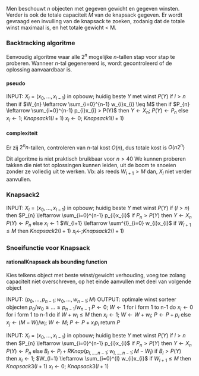 Men beschouwt $n$ objecten met gegeven gewicht en gegeven winsten. Verder is ook de totale capaciteit $M$ van de knapsack gegeven. Er wordt gevraagd een invulling van de knapsack te zoeken, zodanig dat de totale winst maximaal is, en het totale gewicht < M.

### Backtracking algoritme
Eenvoudig algoritme waar alle $2^{n}$ mogelijke $n$-tallen stap voor stap te proberen. Wanneer $n$-tal gegenereerd is, wordt gecontroleerd of de oplossing aanvaardbaar is. 
#### pseudo
INPUT: $X_{l} = (x_{0}, ..., x_{l-1})$ in opbouw; huidig beste $Y$ met winst $P(Y)$ 
if $l >n$ then
	if $W_{n} \leftarrow \sum_{i=0}^{n-1} w_{i}x_{i} \leq M$ then
		if $P_{n} \leftarrow \sum_{i=0}^{n-1} p_{i}x_{i} > P(Y)$ then
			$Y \leftarrow X_{n}$; $P(Y) \leftarrow P_{n}$ 
 else
	 $x_{l} \leftarrow 1$; $Knapsack1(l+1)$ 
	 $x_{l} \leftarrow 0$; $Knapsack1(l+1)$


#### complexiteit
Er zij $2^{n} n$-tallen, controleren van $n$-tal kost $O(n)$, dus totale kost is $O(n2^{n})$

Dit algoritme is niet praktisch bruikbaar voor $n > 40$ 
We kunnen proberen takken die niet tot oplossingen kunnen leiden, uit de boom te snoeien zonder ze volledig uit te werken. Vb: als reeds $W_{l+1} > M$ dan, $X_{l}$ niet verder aanvullen.

### Knapsack2
INPUT: $X_{l} = (x_{0}, ..., x_{l-1})$ in opbouw; huidig beste $Y$ met winst $P(Y)$ 
if $(l > n)$ then
	$P_{n} \leftarrow \sum_{i=0}^{n-1} p_{i}x_{i}$ 
	if $P_{n} > P(Y)$ then
		$Y \leftarrow X_{n}$ 
		$P(Y) \leftarrow P_{n}$ 
else
	$x_{l} \leftarrow 1$ 
	$W_{l+1} \leftarrow \sum^{l}_{i=0} w_{i}x_{i}$ 
	if $W_{l+1} \leq M$ then
		$Knapsack2(l+1)$
	$x_{l} \leftarrow$;$Knapsack2(l+1)$ 

### Snoeifunctie voor Knapsack

#### rationalKnapsack als bounding function
Kies telkens object met beste winst/gewicht verhouding, voeg toe zolang capaciteit niet overschreven, op het einde aanvullen met deel van volgende object

INPUT: $(p_{0}, ..., p_{n-1}; w_{0},...,w_{n-1}; M)$ 
OUTPUT: optimale winst
sorteer objecten $p_{0} / w_{0} \geq ... \geq p_{n-1}/w_{n-1}$
$P \leftarrow 0$; $W \leftarrow 1$ 
for i form 1 to n-1 do
	$x_{i} \leftarrow 0$ 
for i form 1 to n-1 do 
	if $W + w_{i} \leq M$ then
		$x_{i} \leftarrow 1$; $W \leftarrow W + w_{i}$; $P \leftarrow P + p_{i}$
	else
		$x_{j} \leftarrow (M - W)/w_{i}$; $W \leftarrow M$;
		$P \leftarrow P + x_{i}p_{i}$ 
		return $P$ 



INPUT: $X_{l} = (x_{0}, ..., x_{l-1})$ in opbouw; huidig beste $Y$ met winst $P(Y)$ 
if $l > n$ then
	$P_{n} \leftarrow \sum_{i=0}^{n-1} p_{i}x_{i}$ 
	if $P_{n} > P(Y)$ then
		$Y \leftarrow X_{n}$ 
		$P(Y) \leftarrow P_{n}$ 
else
	$B_{l} \leftarrow P_{l} + RKnap(p_{l,...,n-1}; w_{l, ... , n-1};M-W_{l})$ 
	if $B_{l} > P(Y)$ then 
		$x_{l} \leftarrow 1$; $W_{l+1} \leftarrow \sum_{i=0}^{l} w_{i}x_{i}$
		if $W_{l+1} \leq M$ then
			$Knapsack3(l+1)$
		$x_{l} \leftarrow 0$; $Knapsack3(l+1)$ 